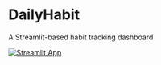 # DailyHabit
A Streamlit-based habit tracking dashboard

[![Streamlit App](https://img.shields.io/badge/Streamlit-Live--Demo-green?logo=streamlit)](https://your-app-name.streamlit.app)
